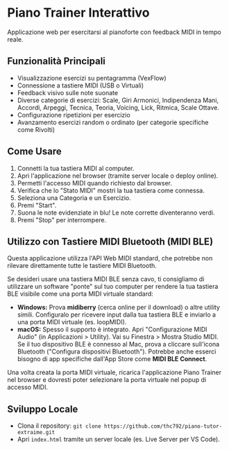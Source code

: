 # Piano Trainer Interattivo

Applicazione web per esercitarsi al pianoforte con feedback MIDI in tempo reale.

## Funzionalità Principali

*   Visualizzazione esercizi su pentagramma (VexFlow)
*   Connessione a tastiere MIDI (USB o Virtuali)
*   Feedback visivo sulle note suonate
*   Diverse categorie di esercizi: Scale, Giri Armonici, Indipendenza Mani, Accordi, Arpeggi, Tecnica, Teoria, Voicing, Lick, Ritmica, Scale Ottave.
*   Configurazione ripetizioni per esercizio
*   Avanzamento esercizi random o ordinato (per categorie specifiche come Rivolti)

## Come Usare

1.  Connetti la tua tastiera MIDI al computer.
2.  Apri l'applicazione nel browser (tramite server locale o deploy online).
3.  Permetti l'accesso MIDI quando richiesto dal browser.
4.  Verifica che lo "Stato MIDI" mostri la tua tastiera come connessa.
5.  Seleziona una Categoria e un Esercizio.
6.  Premi "Start".
7.  Suona le note evidenziate in blu! Le note corrette diventeranno verdi.
8.  Premi "Stop" per interrompere.

## Utilizzo con Tastiere MIDI Bluetooth (MIDI BLE)

Questa applicazione utilizza l'API Web MIDI standard, che potrebbe non rilevare direttamente tutte le tastiere MIDI Bluetooth.

Se desideri usare una tastiera MIDI BLE senza cavo, ti consigliamo di utilizzare un software "ponte" sul tuo computer per rendere la tua tastiera BLE visibile come una porta MIDI virtuale standard:

*   **Windows:** Prova **midiberry** (cerca online per il download) o altre utility simili. Configuralo per ricevere input dalla tua tastiera BLE e inviarlo a una porta MIDI virtuale (es. loopMIDI).
*   **macOS:** Spesso il supporto è integrato. Apri "Configurazione MIDI Audio" (in Applicazioni > Utility). Vai su Finestra > Mostra Studio MIDI. Se il tuo dispositivo BLE è connesso al Mac, prova a cliccare sull'icona Bluetooth ("Configura dispositivi Bluetooth"). Potrebbe anche esserci bisogno di app specifiche dall'App Store come **MIDI BLE Connect**.

Una volta creata la porta MIDI virtuale, ricarica l'applicazione Piano Trainer nel browser e dovresti poter selezionare la porta virtuale nel popup di accesso MIDI.

## Sviluppo Locale

*   Clona il repository: `git clone https://github.com/thc792/piano-tutor-extraime.git`
*   Apri `index.html` tramite un server locale (es. Live Server per VS Code).
